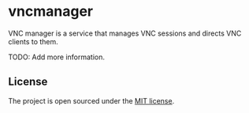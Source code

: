 # vncmanager
VNC manager is a service that manages VNC sessions and directs VNC clients to them.

TODO: Add more information.

## License
The project is open sourced under the [MIT license](https://tldrlegal.com/license/mit-license).
